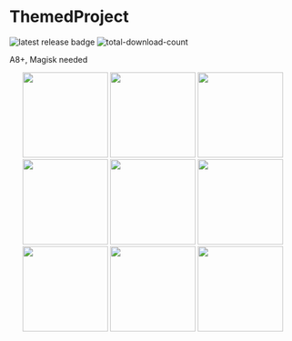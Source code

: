 # ThemedProject
![latest release badge](https://img.shields.io/github/v/release/Osanosa/ThemedProject?sort=semver)
![total-download-count](https://img.shields.io/github/downloads/Osanosa/ThemedProject/total?color=brightgreen)

A8+, Magisk needed

<p align="center">
<img src="https://user-images.githubusercontent.com/80209416/224477121-546d3b72-6da4-48b3-a3bf-1147beeb04a0.jpg" width="150" />
<img src="https://user-images.githubusercontent.com/80209416/224477119-fb14d617-ad3c-47ed-9ab8-94753ce88d9e.jpg" width="150" />
<img src="https://user-images.githubusercontent.com/80209416/224477118-2e0324bc-d5f6-4dc4-bce3-7ccbe8308666.jpg" width="150" />
<img src="https://user-images.githubusercontent.com/80209416/224477117-8c917b6d-ab17-4260-8dd5-2eb71f948da2.jpg" width="150" />
<img src="https://user-images.githubusercontent.com/80209416/224477116-cfc46439-332e-4a2e-afda-97889d301872.jpg" width="150" />


<img src="https://user-images.githubusercontent.com/80209416/224477115-1786d40e-67eb-4747-ae0c-133ae9878c31.jpg" width="150" />
<img src="https://user-images.githubusercontent.com/80209416/224477125-6d3be706-dbdb-4438-8d3a-144feac7f39d.jpg" width="150" />

<img src="https://user-images.githubusercontent.com/80209416/224477124-9ff39c65-7cb6-4949-a489-31f57f6145db.jpg" width="150" />
<img src="https://user-images.githubusercontent.com/80209416/224477123-8bdae593-d614-4403-bc99-7256b6f3979b.jpg" width="150" />


</p>
